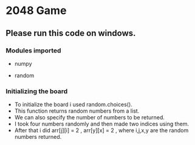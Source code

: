 # 2048 Game
## Please run this code on windows.





### Modules imported


* numpy

* random


### Initializing the board
* To initialize the board i used random.choices().
* This function returns random numbers from a list.
* We can also specify the number of numbers to be returned.
* I took four numbers randomly and then made two indices using them.
* After that i did arr[j][i] = 2 , arr[y][x] = 2 , where i,j,x,y are the random numbers returned. 
 
